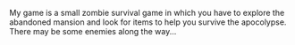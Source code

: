 My game is a small zombie survival game in which you have to explore the abandoned mansion and look for items to help you survive the apocolypse. There may be some enemies along the way...